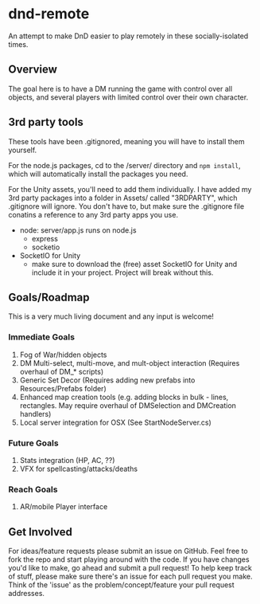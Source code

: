 # dnd-remote
 
An attempt to make DnD easier to play remotely in these socially-isolated times. 

## Overview

The goal here is to have a DM running the game with control over all objects, and several players with limited control over their own character. 

## 3rd party tools
These tools have been .gitignored, meaning you will have to install them yourself. 

For the node.js packages, cd to the /server/ directory and `npm install`, which will automatically install the packages you need. 

For the Unity assets, you'll need to add them individually. I have added my 3rd party packages into a folder in Assets/ called "3RDPARTY", which .gitignore will ignore. You don't have to, but make sure the .gitignore file conatins a reference to any 3rd party apps you use.

- node: server/app.js runs on node.js
    - express
    - socketio
- SocketIO for Unity
    - make sure to download the (free) asset SocketIO for Unity and include it in your project. Project will break without this. 


## Goals/Roadmap

This is a very much living document and any input is welcome!

### Immediate Goals
1. Fog of War/hidden objects
2. DM Multi-select, multi-move, and mult-object interaction (Requires overhaul of DM_* scripts)
3. Generic Set Decor (Requires adding new prefabs into Resources/Prefabs folder)
4. Enhanced map creation tools (e.g. adding blocks in bulk - lines, rectangles. May require overhaul of DMSelection and DMCreation handlers)
5. Local server integration for OSX (See StartNodeServer.cs)

### Future Goals
1. Stats integration (HP, AC, ??)
2. VFX for spellcasting/attacks/deaths

### Reach Goals
1. AR/mobile Player interface


## Get Involved
For ideas/feature requests please submit an issue on GitHub. Feel free to fork the repo and start playing around with the code. If you have changes you'd like to make, go ahead and submit a pull request! To help keep track of stuff, please make sure there's an issue for each pull request you make. Think of the 'issue' as the problem/concept/feature your pull request addresses.



